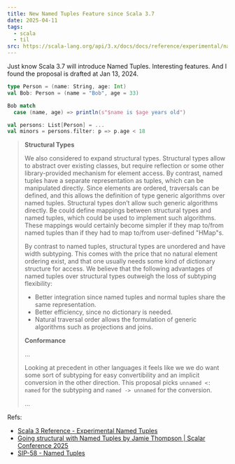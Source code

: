```yaml
---
title: New Named Tuples Feature since Scala 3.7
date: 2025-04-11
tags:
  - scala
  - til
src: https://scala-lang.org/api/3.x/docs/docs/reference/experimental/named-tuples.html
---
```


Just know Scala 3.7 will introduce Named Tuples. Interesting features. And I found the proposal is drafted at Jan 13, 2024.

```scala
type Person = (name: String, age: Int)
val Bob: Person = (name = "Bob", age = 33)

Bob match
  case (name, age) => println(s"$name is $age years old")

val persons: List[Person] = ...
val minors = persons.filter: p => p.age < 18
```

> **Structural Types**
>
> We also considered to expand structural types. Structural types allow to abstract over existing classes, but require reflection or some other library-provided mechanism for element access. By contrast, named tuples have a separate representation as tuples, which can be manipulated directly. Since elements are ordered, traversals can be defined, and this allows the definition of type generic algorithms over named tuples. Structural types don’t allow such generic algorithms directly. Be could define mappings between structural types and named tuples, which could be used to implement such algorithms. These mappings would certainly become simpler if they map to/from named tuples than if they had to map to/from user-defined "HMap"s.
>
> By contrast to named tuples, structural types are unordered and have width subtyping. This comes with the price that no natural element ordering exist, and that one usually needs some kind of dictionary structure for access. We believe that the following advantages of named tuples over structural types outweigh the loss of subtyping flexibility:
>
> - Better integration since named tuples and normal tuples share the same representation.
> - Better efficiency, since no dictionary is needed.
> - Natural traversal order allows the formulation of generic algorithms such as projections and joins.
>
> **Conformance**
>
> ...
>
> Looking at precedent in other languages it feels like we we do want some sort of subtyping for easy convertibility and an implicit conversion in the other direction. This proposal picks `unnamed <: named` for the subtyping and `named -> unnamed` for the conversion.
>
> ...

Refs:

- [Scala 3 Reference - Experimental Named Tuples](https://scala-lang.org/api/3.x/docs/docs/reference/experimental/named-tuples.html)
- [Going structural with Named Tuples by Jamie Thompson | Scalar Conference 2025](https://youtu.be/Qeavi9M65Qw)
- [SIP-58 - Named Tuples](https://docs.scala-lang.org/sips/named-tuples.html)
